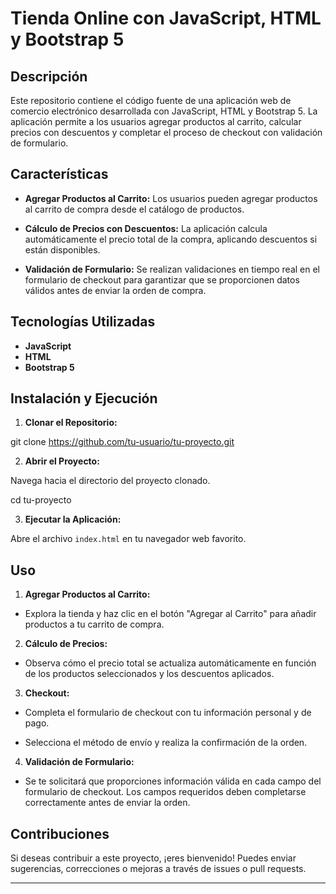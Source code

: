 # Tienda Online con JavaScript, HTML y Bootstrap 5

## Descripción

Este repositorio contiene el código fuente de una aplicación web de comercio electrónico desarrollada con JavaScript, HTML y Bootstrap 5. La aplicación permite a los usuarios agregar productos al carrito, calcular precios con descuentos y completar el proceso de checkout con validación de formulario.

## Características

- **Agregar Productos al Carrito:** Los usuarios pueden agregar productos al carrito de compra desde el catálogo de productos.

- **Cálculo de Precios con Descuentos:** La aplicación calcula automáticamente el precio total de la compra, aplicando descuentos si están disponibles.

- **Validación de Formulario:** Se realizan validaciones en tiempo real en el formulario de checkout para garantizar que se proporcionen datos válidos antes de enviar la orden de compra.

## Tecnologías Utilizadas

- **JavaScript**
- **HTML**
- **Bootstrap 5**

## Instalación y Ejecución

1. **Clonar el Repositorio:**

git clone https://github.com/tu-usuario/tu-proyecto.git

2. **Abrir el Proyecto:**

Navega hacia el directorio del proyecto clonado.

cd tu-proyecto

3. **Ejecutar la Aplicación:**

Abre el archivo `index.html` en tu navegador web favorito.

## Uso

1. **Agregar Productos al Carrito:**

- Explora la tienda y haz clic en el botón "Agregar al Carrito" para añadir productos a tu carrito de compra.

2. **Cálculo de Precios:**

- Observa cómo el precio total se actualiza automáticamente en función de los productos seleccionados y los descuentos aplicados.

3. **Checkout:**

- Completa el formulario de checkout con tu información personal y de pago.

- Selecciona el método de envío y realiza la confirmación de la orden.

4. **Validación de Formulario:**

- Se te solicitará que proporciones información válida en cada campo del formulario de checkout. Los campos requeridos deben completarse correctamente antes de enviar la orden.

## Contribuciones

Si deseas contribuir a este proyecto, ¡eres bienvenido! Puedes enviar sugerencias, correcciones o mejoras a través de issues o pull requests.

---
